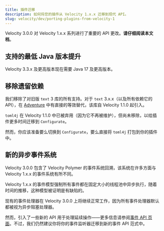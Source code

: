 ```yaml
---
title: 插件迁移
description: 如何将您的插件从 Velocity 1.x.x 迁移到现代 API。
slug: velocity/dev/porting-plugins-from-velocity-1
---
```


Velocity 3.0.0 对 Velocity 1.x.x 系列进行了重要的 API 更改。**请仔细阅读本文档**。

## 支持的最低 Java 版本提升

Velocity 3.3.x 及更高版本现在需要 Java 17 及更高版本。

## 移除遗留依赖

我们移除了对旧版 `text` 3 库的所有支持。对于 `text` 3.x.x（以及所有依赖它的 API），在 [Adventure](https://docs.advntr.dev/) 中有直接的等效替代，该库自 Velocity 1.1.0 起引入。

`toml4j` 在 Velocity 1.1.0 中已被弃用（因为它不再被维护），但尚未移除，以给插件更多时间迁移到 `Configurate`。

然而，你应该准备要么切换到 `Configurate`，要么直接将 `toml4j` 打包到你的插件中。

## 新的异步事件系统

Velocity 3.0.0 包含了 Velocity Polymer 的事件系统回溯，该系统在许多方面与 Velocity 1.x.x 的事件系统有所不同。

Velocity 1.x.x 的事件模型强制所有事件都在固定大小的线程池中异步执行，随着时间的推移，这种模型被证明是有缺陷的。

现有的事件处理器在 Velocity 3.0.0 上将继续正常工作，因为所有事件处理器默认都被视为异步阻塞处理器。

然而，引入了一些新的 API 用于处理延续操作——更多信息请参阅[事件 API 页面](/velocity/dev/event-api)。不过，我们仍然建议你将你的事件监听器迁移到新的事件 API 范式中。
